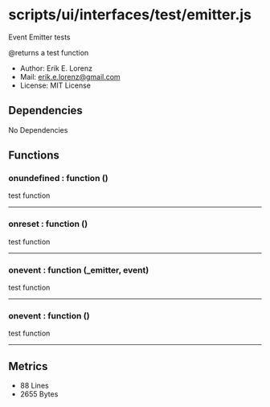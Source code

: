 # scripts/ui/interfaces/test/emitter.js


Event Emitter tests

@returns a test function
* Author: Erik E. Lorenz 
* Mail: <erik.e.lorenz@gmail.com>
* License: MIT License


## Dependencies

No Dependencies

## Functions

###         onundefined : function ()
test function

---


###         onreset : function ()
test function

---


###         onevent : function (_emitter, event)
test function

---


###         onevent : function ()
test function

---

## Metrics

* 88 Lines
* 2655 Bytes

